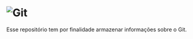 # ![Git](https://user-images.githubusercontent.com/101012809/162340613-57d449d2-f730-4abd-80c3-7680fe55457a.png)

Esse repositório tem por finalidade armazenar informações sobre o Git.
